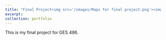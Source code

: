 ```yaml
---
title: "Final Project<img src='/images/Maps for final project.png'><img src='/images/Maps for final project_2.png'>"
excerpt: 
collection: portfolio
---
```


This is my final project for GES 486.

